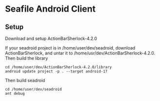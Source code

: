 # Seafile Android Client

## Setup

Download and setup ActionBarSherlock-4.2.0

If your seadroid project is in /home/user/dev/seadroid, download ActionBarSherlock, and untar it to /home/usr/dev/ActionBarSherlock-4.2.0. Then build the library

    cd /home/user/dev/ActionBarSherlock-4.2.0/library
    android update project -p . --target android-17

Then build seadroid

    cd /home/user/dev/seadroid
    ant debug
